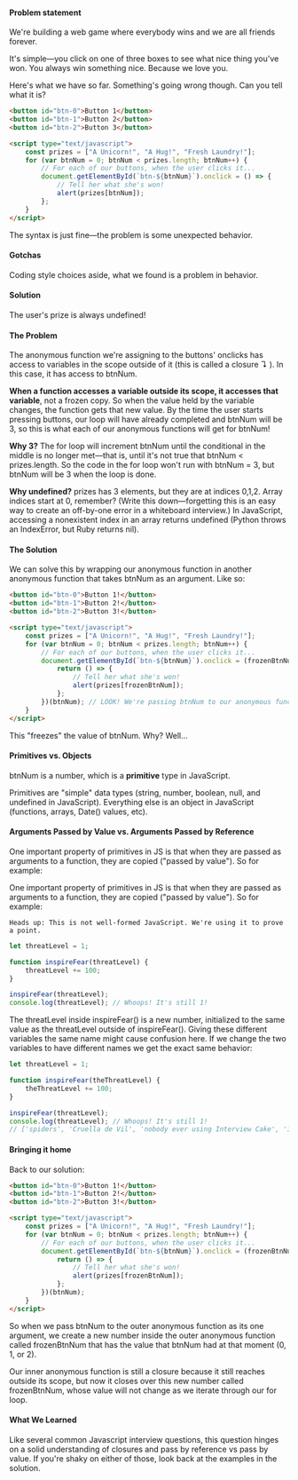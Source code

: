 #### Problem statement

We're building a web game where everybody wins and we are all friends forever.

It's simple—you click on one of three boxes to see what nice thing you've won. You always win something nice. Because we love you.

Here's what we have so far. Something's going wrong though. Can you tell what it is?

```html
<button id="btn-0">Button 1</button>
<button id="btn-1">Button 2</button>
<button id="btn-2">Button 3</button>

<script type="text/javascript">
    const prizes = ["A Unicorn!", "A Hug!", "Fresh Laundry!"];
    for (var btnNum = 0; btnNum < prizes.length; btnNum++) {
        // For each of our buttons, when the user clicks it...
        document.getElementById(`btn-${btnNum}`).onclick = () => {
            // Tell her what she's won!
            alert(prizes[btnNum]);
        };
    }
</script>
```

The syntax is just fine—the problem is some unexpected behavior.

#### Gotchas

Coding style choices aside, what we found is a problem in behavior.

#### Solution

The user's prize is always undefined!

#### The Problem

The anonymous function we're assigning to the buttons' onclicks has access to variables in the scope outside of it (this is called a closure ↴ ). In this case, it has access to btnNum.

**When a function accesses a variable outside its scope, it accesses that variable**, not a frozen copy. So when the value held by the variable changes, the function gets that new value. By the time the user starts pressing buttons, our loop will have already completed and btnNum will be 3, so this is what each of our anonymous functions will get for btnNum!

**Why 3?** The for loop will increment btnNum until the conditional in the middle is no longer met—that is, until it's not true that btnNum < prizes.length. So the code in the for loop won't run with btnNum = 3, but btnNum will be 3 when the loop is done.

**Why undefined?** prizes has 3 elements, but they are at indices 0,1,2. Array indices start at 0, remember? (Write this down—forgetting this is an easy way to create an off-by-one error in a whiteboard interview.) In JavaScript, accessing a nonexistent index in an array returns undefined (Python throws an IndexError, but Ruby returns nil).

#### The Solution

We can solve this by wrapping our anonymous function in another anonymous function that takes btnNum as an argument. Like so:

```html
<button id="btn-0">Button 1!</button>
<button id="btn-1">Button 2!</button>
<button id="btn-2">Button 3!</button>

<script type="text/javascript">
    const prizes = ["A Unicorn!", "A Hug!", "Fresh Laundry!"];
    for (var btnNum = 0; btnNum < prizes.length; btnNum++) {
        // For each of our buttons, when the user clicks it...
        document.getElementById(`btn-${btnNum}`).onclick = (frozenBtnNum => {
            return () => {
                // Tell her what she's won!
                alert(prizes[frozenBtnNum]);
            };
        })(btnNum); // LOOK! We're passing btnNum to our anonymous function here!
    }
</script>
```

This "freezes" the value of btnNum. Why? Well...

#### Primitives vs. Objects

btnNum is a number, which is a **primitive** type in JavaScript.

Primitives are "simple" data types (string, number, boolean, null, and undefined in JavaScript). Everything else is an object in JavaScript (functions, arrays, Date() values, etc).

#### Arguments Passed by Value vs. Arguments Passed by Reference

One important property of primitives in JS is that when they are passed as arguments to a function, they are copied ("passed by value"). So for example:

One important property of primitives in JS is that when they are passed as arguments to a function, they are copied ("passed by value"). So for example:

`Heads up: This is not well-formed JavaScript. We're using it to prove a point.`

```js
let threatLevel = 1;

function inspireFear(threatLevel) {
    threatLevel += 100;
}

inspireFear(threatLevel);
console.log(threatLevel); // Whoops! It's still 1!
```

The threatLevel inside inspireFear() is a new number, initialized to the same value as the threatLevel outside of inspireFear(). Giving these different variables the same name might cause confusion here. If we change the two variables to have different names we get the exact same behavior:

```ts
let threatLevel = 1;

function inspireFear(theThreatLevel) {
    theThreatLevel += 100;
}

inspireFear(threatLevel);
console.log(threatLevel); // Whoops! It's still 1!
// ['spiders', 'Cruella de Vil', 'nobody ever using Interview Cake', 'i should have gotten a real job', 'why am i doing this to myself']
```

#### Bringing it home

Back to our solution:

```html
<button id="btn-0">Button 1!</button>
<button id="btn-1">Button 2!</button>
<button id="btn-2">Button 3!</button>

<script type="text/javascript">
    const prizes = ["A Unicorn!", "A Hug!", "Fresh Laundry!"];
    for (var btnNum = 0; btnNum < prizes.length; btnNum++) {
        // For each of our buttons, when the user clicks it...
        document.getElementById(`btn-${btnNum}`).onclick = (frozenBtnNum => {
            return () => {
                // Tell her what she's won!
                alert(prizes[frozenBtnNum]);
            };
        })(btnNum);
    }
</script>
```

So when we pass btnNum to the outer anonymous function as its one argument, we create a new number inside the outer anonymous function called frozenBtnNum that has the value that btnNum had at that moment (0, 1, or 2).

Our inner anonymous function is still a closure because it still reaches outside its scope, but now it closes over this new number called frozenBtnNum, whose value will not change as we iterate through our for loop.

#### What We Learned

Like several common Javascript interview questions, this question hinges on a solid understanding of closures and pass by reference vs pass by value. If you're shaky on either of those, look back at the examples in the solution.

